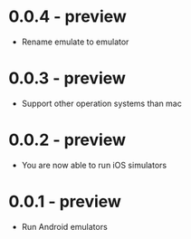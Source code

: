 # 0.0.4 - preview
- Rename emulate to emulator
# 0.0.3 - preview
- Support other operation systems than mac
# 0.0.2 - preview
- You are now able to run iOS simulators
# 0.0.1 - preview
- Run Android emulators